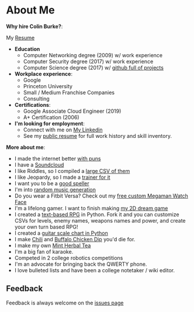 # About Me

**Why hire Colin Burke?**:

My [Resume](https://docs.google.com/document/d/1uvc-U7dC4QSa3q8V0DhF2e_8Vd_OGCmebDLZKrT9FtA) 
* **Education**
  * Computer Networking degree (2009) w/ work experience
  * Computer Security degree (2017) w/ work experience
  * Computer Science degree (2017) w/ [github full of projects](https://github.com/crawsome)
* **Workplace experience**:
  * Google
  * Princeton University
  * Small / Medium Franchise Companies 
  * Consulting
* **Certifications**:
  * Google Associate Cloud Engineer (2019)
  * A+ Certification (2006)
* **I'm looking for employment**:
  * Connect with me on [My Linkedin](https://www.linkedin.com/in/colingburke/)
  * See my [public resume](https://docs.google.com/document/d/1uvc-U7dC4QSa3q8V0DhF2e_8Vd_OGCmebDLZKrT9FtA) for full work history and skill inventory. 

**More about me**:
* I made the internet better [with puns](https://knowyourmeme.com/memes/name-puns)
* I have a [Soundcloud](https://www.soundcloud.com/crawsome)
* I like Riddles, so I compiled a [large CSV of them](https://github.com/crawsome/PyRPG_Mini/blob/master/csv/riddles.csv)
* I like Jeopardy, so I made a [trainer for it](https://github.com/crawsome/jeopardy-trainer)
* I want you to be a [good speller](https://github.com/crawsome/spellingpractice)
* I'm into [random music generation](https://github.com/crawsome/PyMusicGen)
* Do you wear a Fitbit Versa? Check out my [free custom Megaman Watch Face](https://github.com/crawsome/BurkeClock)
* I'm a lifelong gamer. I want to finish making [my 2D dream game](https://imgur.com/a/1XQ0gmU)
* I created a [text-based RPG](https://github.com/crawsome/PyRPG_Mini) in Python. Fork it and you can customize CSVs for levels, enemy names, weapons names and power, and create your own turn based RPG!
* I created a [guitar scale chart in Python](https://github.com/crawsome/GuitarScaleChart)
* I make [Chili](https://i.imgur.com/WzLIpDv.png) and [Buffalo Chicken Dip](https://i.imgur.com/1XvIf0p.png) you'd die for. 
* I make my own [Mint Herbal Tea](https://i.imgur.com/0RtLsn8.png)
* I'm a big fan of karaoke. 
* Competed in 2 college robotics competitions
* I'm an advocate for bringing back the QWERTY phone. 
* I love bulleted lists and have been a college notetaker / wiki editor. 

## Feedback

Feedback is always welcome on the [issues page](https://github.com/crawsome/colinburke.github.io/issues)
